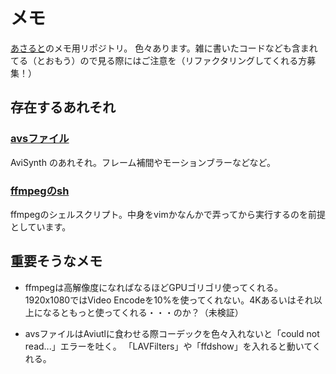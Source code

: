 # メモ

[あさると](https://twitter.com/SzlyNe_)のメモ用リポジトリ。  
色々あります。雑に書いたコードなども含まれてる（とおもう）ので見る際にはご注意を（リファクタリングしてくれる方募集！）

## 存在するあれそれ

### [avsファイル](./avs)
AviSynth のあれそれ。フレーム補間やモーションブラーなどなど。

### [ffmpegのsh](./ffmpeg)
ffmpegのシェルスクリプト。中身をvimかなんかで弄ってから実行するのを前提としています。  

## 重要そうなメモ

- ffmpegは高解像度になればなるほどGPUゴリゴリ使ってくれる。
  1920x1080ではVideo Encodeを10%を使ってくれない。4Kあるいはそれ以上になるともっと使ってくれる・・・のか？（未検証）

- avsファイルはAviutlに食わせる際コーデックを色々入れないと「could not read...」エラーを吐く。
  「LAVFilters」や「ffdshow」を入れると動いてくれる。
